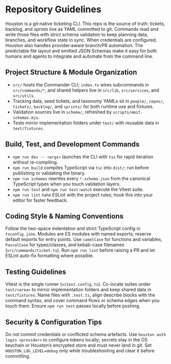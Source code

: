 # Repository Guidelines

Houston is a git‑native ticketing CLI. This repo is the source of truth: tickets, backlog, and sprints live as YAML committed to git. Commands read and write those files with strict schema validation to keep planning data, branches, and workflow state in sync. When credentials are configured, Houston also handles provider‑aware branch/PR automation. The predictable file layout and emitted JSON Schemas make it easy for both humans and agents to integrate and automate from the command line.

## Project Structure & Module Organization
- `src/` hosts the Commander CLI; `index.ts` wires subcommands in `src/commands/*`, and shared helpers live in `src/lib`, `src/services`, and `src/utils`.
- Tracking data, seed tickets, and taxonomy YAMLs sit in `people/`, `repos/`, `tickets/`, `backlog/`, and `sprints/` for both runtime use and fixtures.
- Validation sources live in `schema/`, refreshed by `scripts/emit-schemas.mjs`.
- Tests mirror implementation folders under `test/` with reusable data in `test/fixtures`.

## Build, Test, and Development Commands
- `npm run dev -- <args>` launches the CLI with `tsx` for rapid iteration without re-compiling.
- `npm run build` compiles TypeScript via `tsc` into `dist/`; run before publishing or validating the binary.
- `npm run schemas` rewrites every `*.schema.json` from the canonical TypeScript types when you touch validation layers.
- `npm run test` and `npm run test:watch` execute the Vitest suite.
- `npm run lint` runs ESLint with the project rules; hook this into your editor for faster feedback.

## Coding Style & Naming Conventions
Follow the two-space indentation and strict TypeScript config in `tsconfig.json`. Modules are ES modules with named exports; reserve default exports for entry points. Use `camelCase` for functions and variables, `PascalCase` for types/classes, and kebab-case filenames (`src/commands/ticket.ts`). Run `npm run lint` before raising a PR and let ESLint auto-fix formatting where possible.

## Testing Guidelines
Vitest is the single runner (`vitest.config.ts`). Co-locate suites under `test/<area>` to mirror implementation folders and keep shared data in `test/fixtures`. Name files with `.test.ts`, align describe blocks with the command syntax, and cover command flows or schema edges when you touch them. Ensure `npm run test` passes locally before pushing.

## Security & Configuration Tips
Do not commit credentials or conflicted schema artefacts. Use `houston auth login <provider>` to configure tokens locally; secrets stay in the OS keychain or Houston’s encrypted store and must never land in git. Set `HOUSTON_LOG_LEVEL=debug` only while troubleshooting and clear it before committing.
